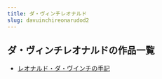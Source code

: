 ```yaml
---
title: ダ・ヴィンチレオナルド
slug: davuinchireonarudod2
---
```


## ダ・ヴィンチレオナルドの作品一覧

- [レオナルド・ダ・ヴインチの手記](reonarudodavuinchinoshouji2a)
